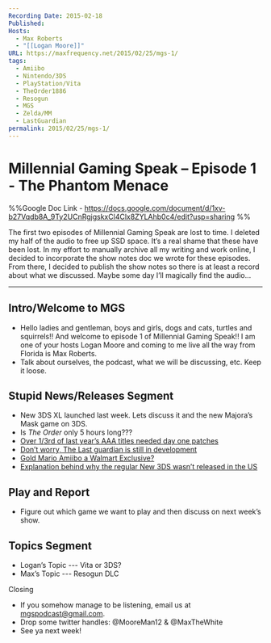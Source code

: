 ```yaml
---
Recording Date: 2015-02-18
Published: 
Hosts:
  - Max Roberts
  - "[[Logan Moore]]"
URL: https://maxfrequency.net/2015/02/25/mgs-1/
tags:
  - Amiibo
  - Nintendo/3DS
  - PlayStation/Vita
  - TheOrder1886
  - Resogun
  - MGS
  - Zelda/MM
  - LastGuardian
permalink: 2015/02/25/mgs-1/
---
```

# Millennial Gaming Speak – Episode 1 - The Phantom Menace

%%Google Doc Link - https://docs.google.com/document/d/1xv-b27Vqdb8A_9Ty2UCnRgjgskxCl4Clx8ZYLAhb0c4/edit?usp=sharing %%

The first two episodes of Millennial Gaming Speak are lost to time. I deleted my half of the audio to free up SSD space. It’s a real shame that these have been lost. In my effort to manually archive all my writing and work online, I decided to incorporate the show notes doc we wrote for these episodes. From there, I decided to publish the show notes so there is at least a record about what we discussed. Maybe some day I’ll magically find the audio…

---
## Intro/Welcome to MGS

- Hello ladies and gentleman, boys and girls, dogs and cats, turtles and squirrels!! And welcome to episode 1 of Millennial Gaming Speak!! I am one of your hosts Logan Moore and coming to me live all the way from Florida is Max Roberts. 
- Talk about ourselves, the podcast, what we will be discussing, etc. Keep it loose. 
## Stupid News/Releases Segment

- New 3DS XL launched last week. Lets discuss it and the new Majora’s Mask game on 3DS. 
- Is *The Order* only 5 hours long??? 
- [Over 1/3rd of last year’s AAA titles needed day one patches](http://kotaku.com/more-than-a-third-of-2014-s-big-budget-games-got-day-on-1686398805)
- [Don’t worry, The Last guardian is still in development](http://www.gamespot.com/articles/the-last-guardian-still-in-development-sony-assure/1100-6425341/)
- [Gold Mario Amiibo a Walmart Exclusive?](http://www.gamespot.com/articles/leaked-gold-mario-amiibo-appears-to-be-walmart-exc/1100-6425371/)
- [Explanation behind why the regular New 3DS wasn’t released in the US](http://www.gamespot.com/articles/nintendo-rep-explains-why-smaller-new-nintendo-3ds/1100-6425373/)

## Play and Report

- Figure out which game we want to play and then discuss on next week’s show. 

## Topics Segment

- Logan’s Topic --- Vita or 3DS?
- Max’s Topic --- Resogun DLC

Closing
- If you somehow manage to be listening, email us at mgspodcast@gmail.com. 
- Drop some twitter handles: @MooreMan12 & @MaxTheWhite
- See ya next week!
